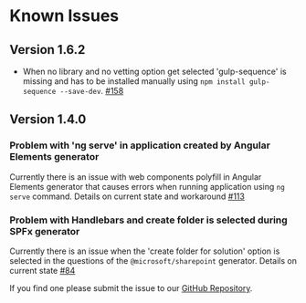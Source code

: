 # Known Issues

## Version 1.6.2

* When no library and no vetting option get selected 'gulp-sequence' is missing and has to be installed manually using ```npm install gulp-sequence --save-dev```. [#158](https://github.com/pnp/generator-spfx/issues/158)

## Version 1.4.0

### Problem with 'ng serve' in application created by Angular Elements generator
Currently there is an issue with web components polyfill in Angular Elements generator that causes errors when running application using `ng serve` command. Details on current state and workaround [#113](https://github.com/pnp/generator-spfx/issues/113)

### Problem with Handlebars and create folder is selected during SPFx generator
Currently there is an issue when the 'create folder for solution' option is selected in the questions of the `@microsoft/sharepoint` generator. Details on current state [#84](https://github.com/pnp/generator-spfx/issues/84)

If you find one please submit the issue to our [GitHub Repository](https://github.com/pnp/generator-spfx/issues/new).
